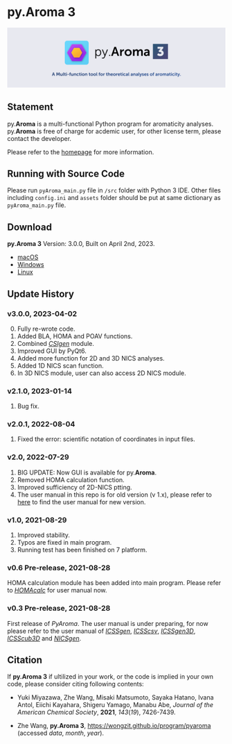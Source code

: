 # py.Aroma 3
![](pyAroma_banner.png)

## Statement
py.**Aroma** is a multi-functional Python program for aromaticity analyses.
py.**Aroma** is free of charge for acdemic user, for other license term, please contact the developer.

Please refer to the [homepage](https://wongzit.github.io/program/pyaroma/) for more information.

## Running with Source Code

Please run `pyAroma_main.py` file in `/src` folder with Python 3 IDE. Other files including `config.ini` and `assets` folder should 
be put at same dictionary as `pyAroma_main.py` file.

## Download

**py.Aroma 3** Version: 3.0.0, Built on April 2nd, 2023.

- [macOS](https://drive.google.com/file/d/1-ugu20IhhebmjvPcV3EVS1pzLrYVGbal/view?usp=share_link)
- [Windows](https://drive.google.com/file/d/1QUojgzprZRvWLBtgcQ55pXqR8uX4vqRu/view?usp=share_link)
- [Linux](https://drive.google.com/drive/folders/12ukrOltMulc7Kz6ZV9--I7g9PDn8UeFL?usp=share_link)

## Update History

### v3.0.0, 2023-04-02
0. Fully re-wrote code.
1. Added BLA, HOMA and POAV functions.
2. Combined [*CSIgen*](https://github.com/wongzit/CSIgen) module.
3. Improved GUI by PyQt6.
4. Added more function for 2D and 3D NICS analyses.
5. Added 1D NICS scan function.
6. In 3D NICS module, user can also access 2D NICS module.

### v2.1.0, 2023-01-14
1. Bug fix.

### v2.0.1, 2022-08-04
1. Fixed the error: scientific notation of coordinates in input files.

### v2.0, 2022-07-29
1. BIG UPDATE: Now GUI is available for py.**Aroma**.
2. Removed HOMA calculation function.
3. Improved sufficiency of 2D-NICS ptting.
4. The user manual in this repo is for old version (v 1.x), please refer to [here](https://wongzit.github.io/program/pyaroma/) to find the user manual for new version.

### v1.0, 2021-08-29
1. Improved stability.
2. Typos are fixed in main program.
3. Running test has been finished on 7 platform.

### v0.6 Pre-release, 2021-08-28
HOMA calculation module has been added into main program. Please refer to [*HOMAcalc*](https://github.com/wongzit/HOMAcalc) for user manual now.

### v0.3 Pre-release, 2021-08-28
First release of *PyAroma*. The user manual is under preparing, for now please refer to the user manual of [*ICSSgen*](https://github.com/wongzit/ICSSgen), [*ICSScsv*](https://github.com/wongzit/ICSScsv), [*ICSSgen3D*](https://github.com/wongzit/ICSSgen3D), [*ICSScub3D*](https://github.com/wongzit/ICSScub3D) and [*NICSgen*](https://github.com/wongzit/NICSgen).

## Citation

If **py.Aroma 3** if ultilized in your work, or the code is implied in your own code, please consider citing following contents:

- Yuki Miyazawa, Zhe Wang, Misaki Matsumoto, Sayaka Hatano, Ivana Antol, Eiichi Kayahara, Shigeru Yamago, Manabu Abe, *Journal of the American Chemical Society*, **2021**, *143*(*19*), 7426-7439.

- Zhe Wang, **py.Aroma 3**, https://wongzit.github.io/program/pyaroma (accessed *data*, *month*, *year*).
